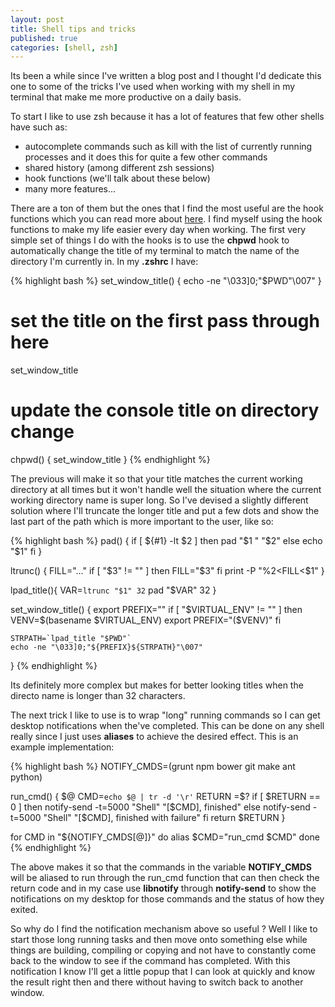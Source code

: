 ```yaml
---
layout: post
title: Shell tips and tricks
published: true
categories: [shell, zsh]
---
```


Its been a while since I've written a blog post and I thought I'd dedicate this
one to some of the tricks I've used when working with my shell in my terminal
that make me more productive on a daily basis.

To start I like to use zsh because it has a lot of features that few other
shells have such as:

 * autocomplete commands such as kill with the list of currently running
   processes and it does this for quite a few other commands
 * shared history (among different zsh sessions)
 * hook functions (we'll talk about these below)
 * many more features...

There are a ton of them but the ones that I find the most useful are the
hook functions which you can read more about
[here](http://zsh.sourceforge.net/Doc/Release/Functions.html#Hook-Functions).
I find myself using the hook functions to make my life easier every day when
working. The first very simple set of things I do with the hooks is to use
the **chpwd** hook to automatically change the title of my terminal to match
the name of the directory I'm currently in. In my **.zshrc** I have:

{% highlight bash %}
set_window_title() { 
    echo -ne "\033]0;"$PWD"\007"
}

# set the title on the first pass through here
set_window_title

# update the console title on directory change
chpwd() {
    set_window_title
}
{% endhighlight %}

The previous will make it so that your title matches the current working
directory at all times but it won't handle well the situation where the current
working directory name is super long. So I've devised a slightly different
solution where I'll truncate the longer title and put a few dots and show the
last part of the path which is more important to the user, like so:

{% highlight bash %}
pad() {
    if [ ${#1} -lt $2 ]
    then
        pad "$1 " "$2"
    else
        echo "$1" fi
}

ltrunc() {
    FILL="..."
    if [ "$3" != "" ]
    then
        FILL="$3"
    fi
    print -P "%$2<$FILL<$1"
}

lpad_title(){
    VAR=`ltrunc "$1" 32`
    pad "$VAR" 32
}

set_window_title() { 
    export PREFIX=""
    if [ "$VIRTUAL_ENV" != "" ] 
    then
        VENV=$(basename $VIRTUAL_ENV) 
        export PREFIX="($VENV)"
    fi

    STRPATH=`lpad_title "$PWD"`
    echo -ne "\033]0;"${PREFIX}${STRPATH}"\007"
}
{% endhighlight %}

Its definitely more complex but makes for better looking titles when the directo
name is longer than 32 characters. 

The next trick I like to use is to wrap "long" running commands so I can get
desktop notifications when the've completed. This can be done on any shell
really since I just uses **aliases** to achieve the desired effect. This is an
example implementation:

{% highlight bash %}
NOTIFY_CMDS=(grunt npm bower git make ant python)

run_cmd() {
    $@
    CMD=`echo $@ | tr -d '\r'`
    RETURN =$?
    if [ $RETURN == 0 ]
    then
        notify-send -t=5000 "Shell" "[$CMD], finished"
    else
        notify-send -t=5000 "Shell" "[$CMD], finished with failure"
    fi
    return $RETURN
}

for CMD in "${NOTIFY_CMDS[@]}"
do
    alias $CMD="run_cmd $CMD"
done
{% endhighlight %}

The above makes it so that the commands in the variable **NOTIFY_CMDS** will be
aliased to run through the run_cmd function that can then check the return code
and in my case use **libnotify** through **notify-send** to show the
notifications on my desktop for those commands and the status of how they
exited.

So why do I find the notification mechanism above so useful ? Well I like to
start those long running tasks and then move onto something else while things
are building, compiling or copying and not have to constantly come back to the
window to see if the command has completed. With this notification I know I'll
get a little popup that I can look at quickly and know the result right then and
there without having to switch back to another window.
